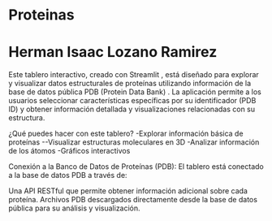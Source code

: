 # Proteinas
# Herman Isaac Lozano Ramirez
Este tablero interactivo, creado con Streamlit , está diseñado para explorar y visualizar datos estructurales de proteínas utilizando información de la base de datos pública PDB (Protein Data Bank) . La aplicación permite a los usuarios seleccionar características específicas por su identificador (PDB ID) y obtener información detallada y visualizaciones relacionadas con su estructura.

¿Qué puedes hacer con este tablero?
-Explorar información básica de proteínas
--Visualizar estructuras moleculares en 3D
-Analizar información de los átomos
-Gráficos interactivos

Conexión a la Banco de Datos de Proteínas (PDB):
El tablero está conectado a la base de datos PDB a través de:

Una API RESTful que permite obtener información adicional sobre cada proteína.
Archivos PDB descargados directamente desde la base de datos pública para su análisis y visualización.
